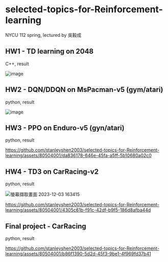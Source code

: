 # selected-topics-for-Reinforcement-learning
NYCU 112 spring, lectured by 吳毅成

## HW1 - TD learning on 2048
  
  C++, result


  ![image](https://github.com/stanleyshen2003/selected-topics-for-Reinforcement-learning/assets/80504001/0181bc8e-4b09-4260-b646-228311df347a)

## HW2 - DQN/DDQN on MsPacman-v5 (gym/atari)
  
  python, result

  
  ![image](https://github.com/stanleyshen2003/selected-topics-for-Reinforcement-learning/assets/80504001/75b06d3d-ff74-4f75-8879-bb5a26217ed0)

## HW3 - PPO on Enduro-v5 (gyn/atari)
  python, result
  
https://github.com/stanleyshen2003/selected-topics-for-Reinforcement-learning/assets/80504001/da836178-646e-45fa-a5ff-5b10680a02c0


## HW4 - TD3 on CarRacing-v2

  python, result

  ![螢幕擷取畫面 2023-12-03 163415](https://github.com/stanleyshen2003/selected-topics-for-Reinforcement-learning/assets/80504001/b603bb31-1428-400c-a409-8d57834e2a55)


https://github.com/stanleyshen2003/selected-topics-for-Reinforcement-learning/assets/80504001/4305c61b-f91c-42df-b9f5-186d8afba44d

## Final project - CarRacing

  python, result

  https://github.com/stanleyshen2003/selected-topics-for-Reinforcement-learning/assets/80504001/b86f1390-5d2d-45f3-9be1-4f969fd37b41


  
